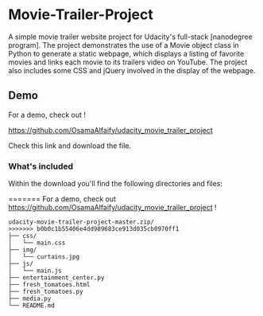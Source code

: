 # Movie-Trailer-Project 

A simple movie trailer website project for Udacity's full-stack [nanodegree program]. The project demonstrates the use of a Movie object class in Python to generate a static webpage, which displays a listing of favorite movies and links each movie to its trailers video on YouTube. The project also includes some CSS and jQuery involved in the display of the webpage.

## Demo
For a demo, check out !

https://github.com/OsamaAlfaify/udacity_movie_trailer_project

Check this link and download the file.

### What's included

Within the download you'll find the following directories and files:

=======
For a demo, check out https://github.com/OsamaAlfaify/udacity_movie_trailer_project !
```
udacity-movie-trailer-project-master.zip/
>>>>>>> b0b0c1b55406e4dd989683ce913d035cb0970ff1
├── css/
│   └── main.css
├── img/
│   └── curtains.jpg
├── js/
│   └── main.js
├── entertainment_center.py
├── fresh_tomatoes.html
├── fresh_tomatoes.py
├── media.py
└── README.md
```
